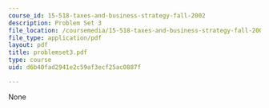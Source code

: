 ```yaml
---
course_id: 15-518-taxes-and-business-strategy-fall-2002
description: Problem Set 3
file_location: /coursemedia/15-518-taxes-and-business-strategy-fall-2002/d6b40fad2941e2c59af3ecf25ac0887f_problemset3.pdf
file_type: application/pdf
layout: pdf
title: problemset3.pdf
type: course
uid: d6b40fad2941e2c59af3ecf25ac0887f

---
```

None